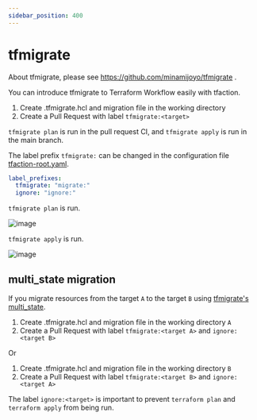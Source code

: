 ```yaml
---
sidebar_position: 400
---
```


# tfmigrate

About tfmigrate, please see https://github.com/minamijoyo/tfmigrate .

You can introduce tfmigrate to Terraform Workflow easily with tfaction.

1. Create .tfmigrate.hcl and migration file in the working directory
1. Create a Pull Request with label `tfmigrate:<target>`

`tfmigrate plan` is run in the pull request CI, and `tfmigrate apply` is run in the main branch.

The label prefix `tfmigrate:` can be changed in the configuration file [tfaction-root.yaml](/config/tfaction-root-yaml).

```yaml
label_prefixes:
  tfmigrate: "migrate:"
  ignore: "ignore:"
```

`tfmigrate plan` is run.

![image](https://user-images.githubusercontent.com/13323303/150029520-fd3aac78-d76a-41ee-9df0-a7fc02fb12b7.png)

`tfmigrate apply` is run.

![image](https://user-images.githubusercontent.com/13323303/150029697-316218e0-cb1e-4a8d-ad5c-0c12e1cb68dc.png)

## multi_state migration

If you migrate resources from the target `A` to the target `B` using [tfmigrate's multi_state](https://github.com/minamijoyo/tfmigrate#multi_state-mv).

1. Create .tfmigrate.hcl and migration file in the working directory `A`
1. Create a Pull Request with label `tfmigrate:<target A>` and `ignore:<target B>`

Or

1. Create .tfmigrate.hcl and migration file in the working directory `B`
1. Create a Pull Request with label `tfmigrate:<target B>` and `ignore:<target A>`

The label `ignore:<target>` is important to prevent `terraform plan` and `terraform apply` from being run.
